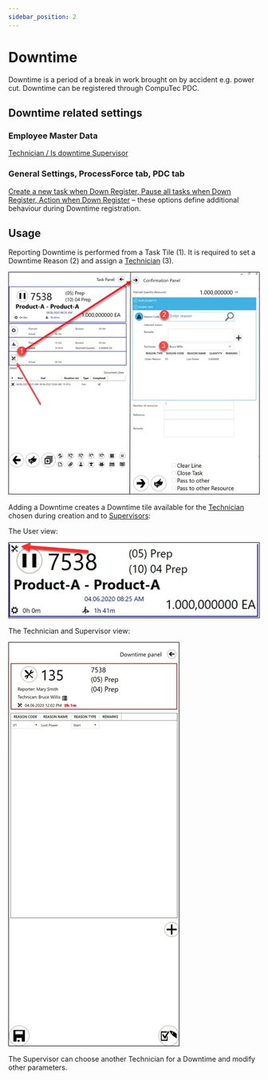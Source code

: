 ```yaml
---
sidebar_position: 2
---
```


# Downtime

Downtime is a period of a break in work brought on by accident e.g. power cut. Downtime can be registered through CompuTec PDC.

## Downtime related settings

### Employee Master Data

[Technician / Is downtime Supervisor](../../administrator-guide/setting-up-the-application/setting-up-the-application.md#setting-up-the-application)

### General Settings, ProcessForce tab, PDC tab

[Create a new task when Down Register, Pause all tasks when Down Register, Action when Down Register](../../administrator-guide/setting-up-the-application/setting-up-the-application.md#processforce-settings) – these options define additional behaviour during Downtime registration.

## Usage

Reporting Downtime is performed from a Task Tile (1). It is required to set a Downtime Reason (2) and assign a [Technician](../../administrator-guide/setting-up-the-application/setting-up-the-application.md#processforce-settings) (3).

![Downtime](./media/downtime/pdc-downtime.webp)

Adding a Downtime creates a Downtime tile available for the [Technician](../../administrator-guide/setting-up-the-application/setting-up-the-application.md#processforce-settings) chosen during creation and to [Supervisors](../../administrator-guide/setting-up-the-application/setting-up-the-application.md#processforce-settings):

The User view:

![User View](./media/downtime/user-view.webp)

The Technician and Supervisor view:

![Technician](./media/downtime/pdc-technician.webp)

The Supervisor can choose another Technician for a Downtime and modify other parameters.
